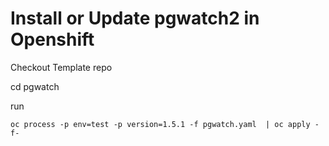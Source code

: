 # Install or Update pgwatch2 in Openshift
Checkout Template repo

cd pgwatch

run
``` 
oc process -p env=test -p version=1.5.1 -f pgwatch.yaml  | oc apply -f-
```
